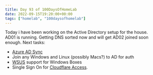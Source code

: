 ```yaml
---
title: Day 93 of 100DaysOfHomeLab
date: 2022-09-15T19:20:00+00:00
tags: ["homelab", "100daysofhomelab"]
---
```

Today i have been working on the Active Directory setup for the house. AD01 is running. Getting DNS sorted now and will get AD02 joined soon enough. Next tasks:

* [Azure AD Sync](https://docs.microsoft.com/en-us/azure/active-directory/hybrid/how-to-connect-sync-whatis)
* Join any Windows and Linux (possibly Macs?) to AD for auth
* [WSUS](https://docs.microsoft.com/en-us/windows-server/administration/windows-server-update-services/get-started/windows-server-update-services-wsus) support for Windows Boxes
* Single Sign On for [Cloudflare Access](https://www.cloudflare.com/en-gb/products/zero-trust/access/).